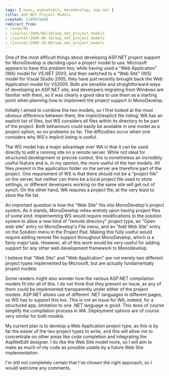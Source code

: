 ```yaml
---
tags: [ mono, aspnetedit, monodevelop, asp.net ]
title: ASP.NET Project Models
created: 1149976866
redirect_from:
- /node/98
- /journal/2006/06/10/asp_net_project_models
- /journal/2006-06-10/asp_net_project_models
- /journal/2006-10-06/asp_net_project_models
---
```

One of the most difficult things about developing ASP.NET project support for
MonoDevelop is deciding upon a project model to use. Microsoft appears to have
this problem too; while having used a "Web Application" (WA) model for VS.NET
2003, and then switched to a "Web Site" (WS) model for Visual Studio 2005, they
have just recently brought back the Web Application model for VS2005. Both are
sensible and straightforward ways of developing an ASP.NET site, and developers
migrating from Windows are familiar with them, so it was clearly a good idea to
use them as a starting point when planning how to implement the project support
in MonoDevelop.<!--break-->

Initially I aimed to combine the two models, so I first looked at the most
obvious difference between them, the implicit/explicit file listing: WA has an
explicit list of files, but WS considers all files within its directory to be
part of the project. Both behaviours could easily be available in one model as a
project option, so no problems so far. The difficulties occur when one considers
why WS's implicit listing is useful.

The WS model has a major advantage over WA in that it can be used directly to
edit a running site on a remote server. While not ideal for structured
development or precise control, this is nonetheless an incredibly useful feature
and is, in my opinion, the more useful of the two models. All files present in
the application folder on the server are therefore part of the project. One
requirement of WS is that there should not be a "project file" on the server,
but neither can there be a local project file used to store settings, or
different developers working on the same site will get out of synch. On the
other hand, WA requires a project file, at the very least to store the file
list.

An important question is how the "Web Site" fits into MonoDevelop's project
system. As it stands, MonoDevelop relies entirely upon having project files of
some kind. Implementing WS would require modifications to the solution system to
allow a new kind of "remote directory" project type, an "Open web site" entry on
MonoDevelop's File menu, and an "Add Web Site" entry on the Solution menu in the
Project Pad. Making this fully useful would require adding remote file support
throughout MonoDevelop, which is a fairly major task. However, all of this work
would be very useful for adding support for any other web development framework
to Monodevelop.

I believe that "Web Site" and "Web Application" are not merely two different
project types implemented by Microsoft, but are actually fundamentally project
models.

Some readers might also wonder how the various ASP.NET compilation models fit
into all of this. I do not think that they present an issue, as any of them
could be implemented transparently under either of the project models. ASP.NET
allows use of different .NET languages in different pages, so WS has to support
this too. This is not an issue for WA; indeed, for a structured app, limitation
to one .NET language is good. This does of course simplify the compilation
process in WA. Deployment options are of course very similar for both models.

My current plan is to develop a Web Application project type, as this is by far
the easier of the two project types to write, and this will allow me to
concentrate on other areas like code completion and integrating the AspNetEdit
designer. I do like the Web Site model more, so I will aim to make as much of my
code as possible usable by a future Web Site implementation.

I'm still not completely certain that I've chosen the right approach, so I would
welcome any comments.
